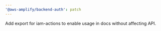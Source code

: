 ```yaml
---
'@aws-amplify/backend-auth': patch
---
```


Add export for iam-actions to enable usage in docs without affecting API.
